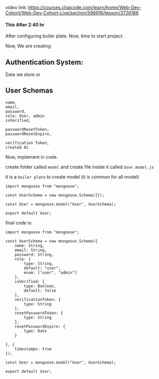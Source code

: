 video link: https://courses.chaicode.com/learn/home/Web-Dev-Cohort/Web-Dev-Cohort-Live/section/596916/lesson/3726186

#### This After 2:40 hr

After configuring boiler plate. Now, time to start project.

Now, We are creating
## Authentication System:

Data we store or
## User Schemas
    name,
    email,
    password,
    role: User, admin
    isVerified,

    passwordResetToken,
    passwordResetExpire,

    verification Token,
    created At

Now, implement in code.

create folder called ```model``` and create file inside it called ```User.model.js```

it is a ```boiler plate``` to create model (it is common for all model)

    import mongoose from "mongoose";

    const UserSchema = new mongoose.Schema({});

    const User = mongoose.model("User", UserSchema);

    export default User;


final code is: 

    import mongoose from "mongoose";

    const UserSchema = new mongoose.Schema({
        name: String,
        email: String,
        password: String,
        role: {
            type: String,
            default: "user",
            enum: ["user", "admin"]
        },
        isVerified: {
            type: Boolean,
            default: false
        },
        verificationToken: {
            type: String
        },
        resetPasswordToken: {
            type: String
        },
        resetPasswordExpire: {
            type: Date
        }
        
    }, {
        timestamps: true
    });

    const User = mongoose.model("User", UserSchema);

    export default User;







